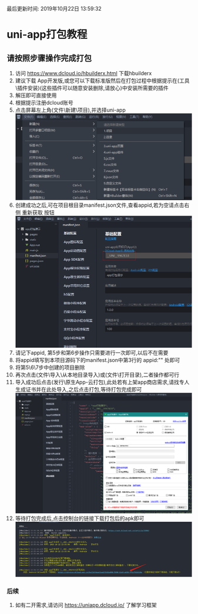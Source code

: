 最后更新时间: 2019年10月22日 13:59:32

# uni-app打包教程

## 请按照步骤操作完成打包
1. 访问  https://www.dcloud.io/hbuilderx.html 下载hbuilderx
2. 建议下载 App开发版,或您可以下载标准版然后在打包过程中根据提示在(工具\插件安装)(这些插件可以随意安装删除,请放心)中安装所需要的插件
3. 解压即可直接使用
4. 根据提示注册dcloud账号
5. 点击屏幕左上角(文件\新建\项目),并选择uni-app
![创建uni-app项目1.png](./static/img/uni-app打包教程/3560462644.png)
6. 创建成功之后,可在项目根目录manifest.json文件,查看appid,若为空请点击右侧 重新获取 按钮
![查看appid.png](./static/img/uni-app打包教程/4228333237.png)
7. 请记下appid, 第5步和第6步操作只需要进行一次即可,以后不在需要
8. 将appid填写到本项目源码下的manifest.json中第3行的 appid:"" 处即可
9. 将第5\6\7步中创建的项目删除
10. 再次点击(文件\导入\从本地目录导入)或(文件\打开目录),二者操作都可行
11. 导入成功后点击(发行\原生App-云打包),此处若有上架app商店需求,请找专人生成证书并在此处导入,之后点击打包,等待打包完成即可
![云打包.png](./static/img/uni-app打包教程/1232654054.png)
12. 等待打包完成后,点击控制台的链接下载打包后的apk即可
![打包完成.png](./static/img/uni-app打包教程/1851187033.png)
### 后续
1. 如有二开需求,请访问 https://uniapp.dcloud.io/ 了解学习框架